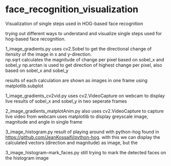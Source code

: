 # face_recognition_visualization
Visualization of single steps used in HOG-based face recognition

trying out different ways to understand and visualize single steps used for hog-based face recognition.

1_image_gradients.py 
uses cv2.Sobel to get the directional change of itensity of the image in x and y-direction.   
np.sqrt calculates the magnitude of change per pixel based on sobel_x and sobel_y
np.arctan is used to get direction of highest change per pixel, also based on sobel_x and sobel_y

results of each calculation are shown as images in one frame using matplotlib.subplot

1_image_gradients_cv2vid.py
uses cv2.VideoCapture on webcam to display live results of sobel_x and sobel_y in two seperate frames 

2_image_gradients_matplotAnim.py
also uses cv2.VideoCapture to capture live video from webcam
uses matplotlib to display greyscale image, magnitude and angle in single frame

3_image_histogram.py
result of playing around with python-hog found in https://github.com/JeanKossaifi/python-hog. 
with this we can display the calculated vectors (direction and magnitude) as image, but the 

3_image_histogram-mark_faces.py
still trying to mark the detected faces on the histogram image


